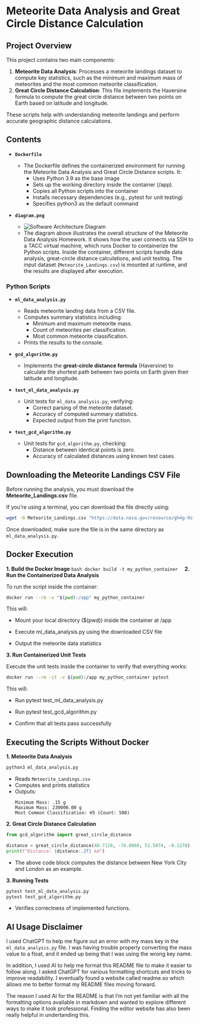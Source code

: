 # Meteorite Data Analysis and Great Circle Distance Calculation

## Project Overview

This project contains two main components:

1. **Meteorite Data Analysis**: Processes a meteorite landings dataset to compute key statistics, such as the minimum and maximum mass of meteorites and the most common meteorite classification.
2. **Great Circle Distance Calculation**: This file implements the Haversine formula to compute the great circle distance between two points on Earth based on latitude and longitude.

These scripts help with understanding meteorite landings and perform accurate geographic distance calculations.

## Contents
- **`Dockerfile`**
    - The Dockerfile defines the containerized environment for running the Meteorite Data Analysis and Great Circle Distance scripts. It:
        - Uses Python 3.9 as the base image
        - Sets up the working directory inside the container (/app).
        - Copies all Python scripts into the container
        - Installs necessary dependencies (e.g., pytest for unit testing)
        - Specifies python3 as the default command

- **`diagram.png`**
    - ![Software Architecture Diagram](diagram.png)
    - The diagram above illustrates the overall structure of the Meteorite Data Analysis Homework. It shows how the user connects via SSH to a TACC virtual machine, which runs Docker to containerize the Python scripts. Inside the container, different scripts handle data analysis, great-circle distance calculations, and unit testing. The input dataset (`Meteorite_Landings.csv`) is mounted at runtime, and the results are displayed after execution.

### Python Scripts

- **`ml_data_analysis.py`**

  - Reads meteorite landing data from a CSV file.
  - Computes summary statistics including:
    - Minimum and maximum meteorite mass.
    - Count of meteorites per classification.
    - Most common meteorite classification.
  - Prints the results to the console.

- **`gcd_algorithm.py`**

  - Implements the **great-circle distance formula** (Haversine) to calculate the shortest path between two points on Earth given their latitude and longitude.

- **`test_ml_data_analysis.py`**

  - Unit tests for `ml_data_analysis.py`, verifying:
    - Correct parsing of the meteorite dataset.
    - Accuracy of computed summary statistics.
    - Expected output from the print function.

- **`test_gcd_algorithm.py`**

  - Unit tests for `gcd_algorithm.py`, checking:
    - Distance between identical points is zero.
    - Accuracy of calculated distances using known test cases.

## Downloading the Meteorite Landings CSV File

Before running the analysis, you must download the **Meteorite\_Landings.csv** file.

If you're using a terminal, you can download the file directly using:

```bash
wget -O Meteorite_Landings.csv "https://data.nasa.gov/resource/gh4g-9sfh.csv"
```

Once downloaded, make sure the file is in the same directory as `ml_data_analysis.py`.

## **Docker Execution**
**1. Build the Docker Image**
    ```bash
    docker build -t my_python_container 
    ```
**2. Run the Containerized Data Analysis**

To run the script inside the container:
```bash
docker run --rm -v "$(pwd):/app" my_python_container
```
This will:

- Mount your local directory ($(pwd)) inside the container at /app

- Execute ml_data_analysis.py using the downloaded CSV file

- Output the meteorite data statistics

**3. Run Containerized Unit Tests**

Execute the unit tests inside the container to verify that everything works:
```bash
docker run --rm -it -v $(pwd):/app my_python_container pytest
```

This will:
- Run pytest test_ml_data_analysis.py

- Run pytest test_gcd_algorithm.py

- Confirm that all tests pass successfully

## Executing the Scripts Without Docker

**1. Meteorite Data Analysis**

   ```bash
   python3 ml_data_analysis.py
   ```

   - Reads `Meteorite_Landings.csv`
   - Computes and prints statistics
   - Outputs:
     ```
     Minimum Mass: .15 g
     Maximum Mass: 230000.00 g
     Most Common Classification: H5 (Count: 500)
     ```

**2. Great Circle Distance Calculation**

   ```python
   from gcd_algorithm import great_circle_distance

   distance = great_circle_distance(40.7128, -74.0060, 51.5074, -0.1278)
   print(f"Distance: {distance:.2f} km")
   ```

   - The above code block computes the distance between New York City and London as an example.

**3. Running Tests**

   ```bash
   pytest test_ml_data_analysis.py
   pytest test_gcd_algorithm.py
   ```

   - Verifies correctness of implemented functions.

## AI Usage Disclaimer

I used ChatGPT to help me figure out an error with my mass key in the `ml_data_analysis.py` file. I was having trouble properly converting the mass value to a float, and it ended up being that I was using the wrong key name.

In addition, I used AI to help me format this README file to make it easier to follow along. I asked ChatGPT for various formatting shortcuts and tricks to improve readability. I eventually found a website called readme.so which allows me to better format my README files moving forward.

The reason I used AI for the README is that I’m not yet familiar with all the formatting options available in markdown and wanted to explore different ways to make it look professional. Finding the editor website has also been really helpful in undertanding this.



